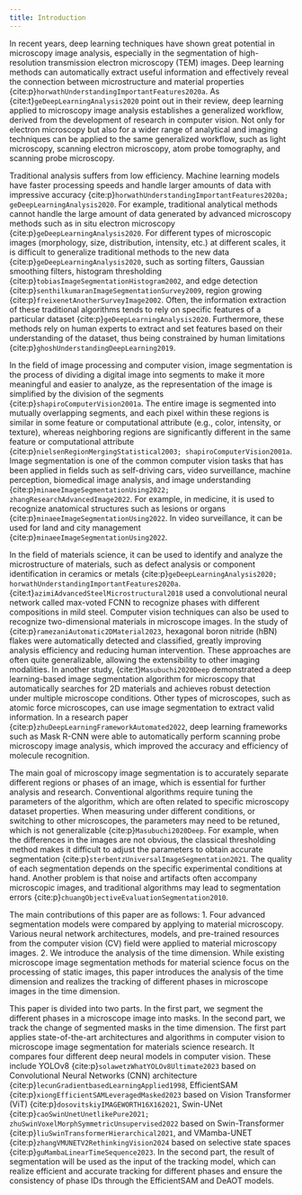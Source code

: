 ```yaml
---
title: Introduction
---
```


In recent years, deep learning techniques have shown great potential in microscopy image analysis, especially in the segmentation of high-resolution transmission electron microscopy (TEM) images. Deep learning methods can automatically extract useful information and effectively reveal the connection between microstructure and material properties {cite:p}`horwathUnderstandingImportantFeatures2020a`. As {cite:t}`geDeepLearningAnalysis2020` point out in their review, deep learning applied to microscopy image analysis establishes a generalized workflow, derived from the development of research in computer vision. Not only for electron microscopy but also for a wider range of analytical and imaging techniques can be applied to the same generalized workflow, such as light microscopy, scanning electron microscopy, atom probe tomography, and scanning probe microscopy.

Traditional analysis suffers from low efficiency. Machine learning models have faster processing speeds and handle larger amounts of data with impressive accuracy {cite:p}`horwathUnderstandingImportantFeatures2020a; geDeepLearningAnalysis2020`. For example, traditional analytical methods cannot handle the large amount of data generated by advanced microscopy methods such as in situ electron microscopy {cite:p}`geDeepLearningAnalysis2020`. For different types of microscopic images (morphology, size, distribution, intensity, etc.) at different scales, it is difficult to generalize traditional methods to the new data {cite:p}`geDeepLearningAnalysis2020`, such as sorting filters, Gaussian smoothing filters, histogram thresholding {cite:p}`tobiasImageSegmentationHistogram2002`, and edge detection {cite:p}`senthilkumaranImageSegmentationSurvey2009`, region growing {cite:p}`freixenetAnotherSurveyImage2002`. Often, the information extraction of these traditional algorithms tends to rely on specific features of a particular dataset {cite:p}`geDeepLearningAnalysis2020`. Furthermore, these methods rely on human experts to extract and set features based on their understanding of the dataset, thus being constrained by human limitations {cite:p}`ghoshUnderstandingDeepLearning2019`.

In the field of image processing and computer vision, image segmentation is the process of dividing a digital image into segments to make it more meaningful and easier to analyze, as the representation of the image is simplified by the division of the segments {cite:p}`shapiroComputerVision2001a`. The entire image is segmented into mutually overlapping segments, and each pixel within these regions is similar in some feature or computational attribute (e.g., color, intensity, or texture), whereas neighboring regions are significantly different in the same feature or computational attribute {cite:p}`nielsenRegionMergingStatistical2003; shapiroComputerVision2001a`. Image segmentation is one of the common computer vision tasks that has been applied in fields such as self-driving cars, video surveillance, machine perception, biomedical image analysis, and image understanding {cite:p}`minaeeImageSegmentationUsing2022; zhangResearchAdvancedImage2022`. For example, in medicine, it is used to recognize anatomical structures such as lesions or organs {cite:p}`minaeeImageSegmentationUsing2022`. In video surveillance, it can be used for land and city management {cite:p}`minaeeImageSegmentationUsing2022`.

In the field of materials science, it can be used to identify and analyze the microstructure of materials, such as defect analysis or component identification in ceramics or metals {cite:p}`geDeepLearningAnalysis2020; horwathUnderstandingImportantFeatures2020a`. {cite:t}`azimiAdvancedSteelMicrostructural2018` used a convolutional neural network called max-voted FCNN to recognize phases with different compositions in mild steel. Computer vision techniques can also be used to recognize two-dimensional materials in microscope images. In the study of {cite:p}`ramezaniAutomatic2DMaterial2023`, hexagonal boron nitride (hBN) flakes were automatically detected and classified, greatly improving analysis efficiency and reducing human intervention. These approaches are often quite generalizable, allowing the extensibility to other imaging modalities. In another study, {cite:t}`Masubuchi2020Deep` demonstrated a deep learning-based image segmentation algorithm for microscopy that automatically searches for 2D materials and achieves robust detection under multiple microscope conditions. Other types of microscopes, such as atomic force microscopes, can use image segmentation to extract valid information. In a research paper {cite:p}`zhuDeepLearningFrameworkAutomated2022`, deep learning frameworks such as Mask R-CNN were able to automatically perform scanning probe microscopy image analysis, which improved the accuracy and efficiency of molecule recognition.

The main goal of microscopy image segmentation is to accurately separate different regions or phases of an image, which is essential for further analysis and research. Conventional algorithms require tuning the parameters of the algorithm, which are often related to specific microscopy dataset properties. When measuring under different conditions, or switching to other microscopes, the parameters may need to be retuned, which is not generalizable {cite:p}`Masubuchi2020Deep`. For example, when the differences in the images are not obvious, the classical thresholding method makes it difficult to adjust the parameters to obtain accurate segmentation {cite:p}`sterbentzUniversalImageSegmentation2021`. The quality of each segmentation depends on the specific experimental conditions at hand. Another problem is that noise and artifacts often accompany microscopic images, and traditional algorithms may lead to segmentation errors {cite:p}`chuangObjectiveEvaluationSegmentation2010`.

The main contributions of this paper are as follows: 1. Four advanced segmentation models were compared by applying to material microscopy. Various neural network architectures, models, and pre-trained resources from the computer vision (CV) field were applied to material microscopy images. 2. We introduce the analysis of the time dimension. While existing microscope image segmentation methods for material science focus on the processing of static images, this paper introduces the analysis of the time dimension and realizes the tracking of different phases in microscope images in the time dimension.

This paper is divided into two parts. In the first part, we segment the different phases in a microscope image into masks. In the second part, we track the change of segmented masks in the time dimension. The first part applies state-of-the-art architectures and algorithms in computer vision to microscope image segmentation for materials science research. It compares four different deep neural models in computer vision. These include YOLOv8 {cite:p}`solawetzWhatYOLOv8Ultimate2023` based on Convolutional Neural Networks (CNN) architecture {cite:p}`lecunGradientbasedLearningApplied1998`, EfficientSAM {cite:p}`xiongEfficientSAMLeveragedMasked2023` based on Vision Transformer (ViT) {cite:p}`dosovitskiyIMAGEWORTH16X162021`, Swin-UNet {cite:p}`caoSwinUnetUnetlikePure2021; zhuSwinVoxelMorphSymmetricUnsupervised2022` based on Swin-Transformer {cite:p}`liuSwinTransformerHierarchical2021`, and VMamba-UNET {cite:p}`zhangVMUNETV2RethinkingVision2024` based on selective state spaces {cite:p}`guMambaLinearTimeSequence2023`. In the second part, the result of segmentation will be used as the input of the tracking model, which can realize efficient and accurate tracking for different phases and ensure the consistency of phase IDs through the EfficientSAM and DeAOT models.



